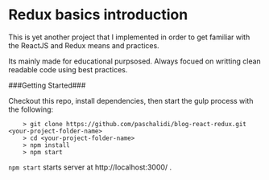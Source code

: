 # Redux basics introduction 

This is yet another project that I implemented in order to get familiar with the ReactJS and Redux 
means and practices.

Its mainly made for educational purpsosed.
Always focued on writting clean readable code using best practices.

###Getting Started###

Checkout this repo, install dependencies, then start the gulp process with the following:

```
	> git clone https://github.com/paschalidi/blog-react-redux.git <your-project-folder-name>
	> cd <your-project-folder-name>
	> npm install
	> npm start
```

`npm start` starts server at http://localhost:3000/ . 

